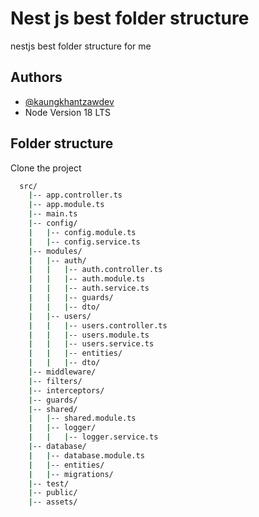 
# Nest js best folder structure

nestjs best folder structure for me


## Authors

- [@kaungkhantzawdev](https://github.com/kaungkhantzawdev)
- Node Version 18 LTS


## Folder structure

Clone the project

```bash
  src/
    |-- app.controller.ts
    |-- app.module.ts
    |-- main.ts
    |-- config/
    |   |-- config.module.ts
    |   |-- config.service.ts
    |-- modules/
    |   |-- auth/
    |   |   |-- auth.controller.ts
    |   |   |-- auth.module.ts
    |   |   |-- auth.service.ts
    |   |   |-- guards/
    |   |   |-- dto/
    |   |-- users/
    |   |   |-- users.controller.ts
    |   |   |-- users.module.ts
    |   |   |-- users.service.ts
    |   |   |-- entities/
    |   |   |-- dto/
    |-- middleware/
    |-- filters/
    |-- interceptors/
    |-- guards/
    |-- shared/
    |   |-- shared.module.ts
    |   |-- logger/
    |   |   |-- logger.service.ts
    |-- database/
    |   |-- database.module.ts
    |   |-- entities/
    |   |-- migrations/
    |-- test/
    |-- public/
    |-- assets/

```

